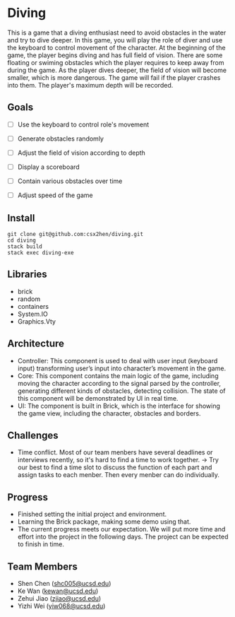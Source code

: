 # Diving
This is a game that a diving enthusiast need to avoid obstacles in the water and try to dive deeper. In this game, you will play the role of diver and use the keyboard to control movement of the character. At the beginning of the game, the player begins diving and has full field of vision. There are some floating or swiming obstacles which the player requires to keep away from during the game. As the player dives deeper, the field of vision will become smaller, which is more dangerous. The game will fail if the player crashes into them. The player's maximum depth will be recorded.

## Goals
- [ ] Use the keyboard to control role's movement
- [ ] Generate obstacles randomly
- [ ] Adjust the field of vision according to depth
- [ ] Display a scoreboard
- [ ] Contain various obstacles over time
- [ ] Adjust speed of the game


## Install
```
git clone git@github.com:csx2hen/diving.git
cd diving
stack build
stack exec diving-exe
```


## Libraries
- brick
- random
- containers
- System.IO
- Graphics.Vty

## Architecture
- Controller: This component is used to deal with user input (keyboard input) transforming user’s input into character’s movement in the game.
- Core: This component contains the main logic of the game, including moving the character according to the signal parsed by the controller, generating different kinds of obstacles, detecting collision. The state of this component will be demonstrated by UI in real time.
- UI: The component is built in Brick, which is the interface for showing the game view, including the character, obstacles and borders.

## Challenges
- Time conflict. Most of our team menbers have several deadlines or interviews recently, so it's hard to find a time to work together. -> Try our best to find a time slot to discuss the function of each part and assign tasks to each menber. Then every menber can do individually.

## Progress
- Finished setting the initial project and environment.
- Learning the Brick package, making some demo using that.
- The current progress meets our expectation. We will put more time and effort into the project in the following days. The project can be expected to finish in time.

## Team Members
- Shen Chen (shc005@ucsd.edu)
- Ke Wan (kewan@ucsd.edu)
- Zehui Jiao (zjiao@ucsd.edu)
- Yizhi Wei (yiw068@ucsd.edu)
